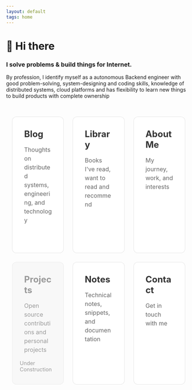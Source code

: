 ```yaml
---
layout: default
tags: home
---
```


# 👋 Hi there <br/>

### I solve problems & build things for Internet. 

By profession, I identify myself as a autonomous Backend engineer with good problem-solving, system-designing and coding skills, knowledge of distributed systems, cloud platforms and has flexibility to learn new things to build products with complete ownership


<div class="feature-tiles">
  <a href="{{ site.baseurl }}/blog" class="tile">
    <div class="tile-content">
      <h3>Blog</h3>
      <p>Thoughts on distributed systems, engineering, and technology</p>
      <span class="tile-arrow">→</span>
    </div>
  </a>
  
  <a href="{{ site.baseurl }}/library" class="tile">
    <div class="tile-content">
      <h3>Library</h3>
      <p>Books I've read, want to read and recommend</p>
      <span class="tile-arrow">→</span>
    </div>
  </a>
  
  <a href="{{ site.baseurl }}/about" class="tile">
    <div class="tile-content">
      <h3>About Me</h3>
      <p>My journey, work, and interests</p>
      <span class="tile-arrow">→</span>
    </div>
  </a>

  <div class="tile disabled" title="Under Construction">
    <div class="tile-content">
      <h3>Projects</h3>
      <p>Open source contributions and personal projects</p>
      <span class="tile-status">Under Construction</span>
    </div>
  </div>

  <a href="{{ site.baseurl }}/notes" class="tile">
    <div class="tile-content">
      <h3>Notes</h3>
      <p>Technical notes, snippets, and documentation</p>
      <span class="tile-arrow">→</span>
    </div>
  </a>

  <a href="{{ site.baseurl }}/contact" class="tile">
    <div class="tile-content">
      <h3>Contact</h3>
      <p>Get in touch with me</p>
      <span class="tile-arrow">→</span>
    </div>
  </a>
</div>

<style>
.feature-tiles {
  display: grid;
  grid-template-columns: repeat(3, 1fr);
  gap: 1.5rem;
  margin: 3rem auto;
  max-width: 1200px;
  padding: 0 1rem;
}

@media (max-width: 768px) {
  .feature-tiles {
    grid-template-columns: 1fr;
  }
}

.tile {
  position: relative;
  background: #ffffff;
  border-radius: 12px;
  padding: 2rem;
  text-decoration: none;
  color: inherit;
  transition: all 0.3s ease;
  border: 1px solid rgba(0, 0, 0, 0.1);
  overflow: hidden;
  min-height: 200px;
  display: flex;
  flex-direction: column;
}

.tile::before {
  content: '';
  position: absolute;
  top: 0;
  left: 0;
  width: 100%;
  height: 100%;
  background: linear-gradient(45deg, #dcf3ff, #aedbf9);
  opacity: 0;
  transition: opacity 0.3s ease;
  z-index: 1;
}

.tile:hover {
  transform: translateY(-5px);
  box-shadow: 0 10px 20px rgba(0, 0, 0, 0.1);
}

.tile:hover::before {
  opacity: 0.1;
}

.tile-content {
  position: relative;
  z-index: 2;
  flex: 1;
  display: flex;
  flex-direction: column;
}

.tile h3 {
  margin: 0 0 1rem 0;
  font-size: 1.5rem;
  color: #333;
}

.tile p {
  margin: 0;
  font-size: 1rem;
  color: #666;
  line-height: 1.5;
  flex-grow: 1;
}

.tile-arrow {
  position: relative;
  font-size: 1.5rem;
  opacity: 0;
  transform: translateX(-10px);
  transition: all 0.3s ease;
  align-self: flex-end;
  margin-top: 1rem;
}

.tile:hover .tile-arrow {
  opacity: 1;
  transform: translateX(0);
}

.tile.disabled {
  cursor: not-allowed;
  background: #f8f8f8;
  border: 1px solid rgba(0, 0, 0, 0.05);
}

.tile.disabled:hover {
  transform: none;
  box-shadow: none;
}

.tile.disabled:hover::before {
  opacity: 0;
}

.tile.disabled h3,
.tile.disabled p {
  color: #999;
}

.tile-status {
  font-size: 0.9rem;
  color: #999;
  margin-top: 1rem;
  align-self: flex-end;
}
</style>